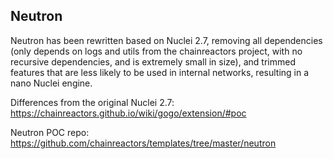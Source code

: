 ## Neutron

Neutron has been rewritten based on Nuclei 2.7, removing all dependencies (only depends on logs and utils from the chainreactors project, with no recursive dependencies, and is extremely small in size), and trimmed features that are less likely to be used in internal networks, resulting in a nano Nuclei engine.

Differences from the original Nuclei 2.7: https://chainreactors.github.io/wiki/gogo/extension/#poc

Neutron POC repo: https://github.com/chainreactors/templates/tree/master/neutron
